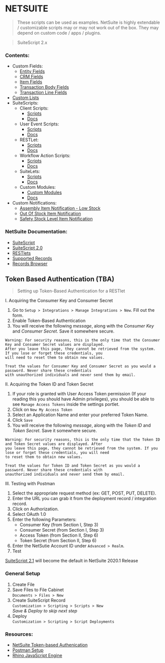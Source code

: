 # NETSUITE

> These scripts can be used as examples. NetSuite is highly extendable / customizable scripts may or may not work out of the box. They may depend on custom code / apps / plugins.

> SuiteScript 2.x

### Contents:

- Custom Fields:
  - [Entity Fields](/docs/CUSTOM_ENTITY_FIELDS.md)
  - [CRM Fields](/docs/CUSTOM_CRM_FIELDS.md)
  - [Item Fields](/docs/CUSTOM_ITEM_FIELDS.md)
  - [Transaction Body Fields](/docs/CUSTOM_TRANSACTION_BODY_FIELDS.md)
  - [Transaction Line Fields](/docs/CUSTOM_TRANSACTION_LINE_FIELDS.md)
- [Custom Lists](/docs/CUSTOM_LISTS.md)
- SuiteScripts:
  - Client Scripts:
    - [Scripts](/src/ClientScripts)
    - [Docs](/docs/CLIENT_SCRIPTS.md)
  - User Event Scripts:
    - [Scripts](/src/UserEventScripts)
    - [Docs](/docs/USER_EVENT_SCRIPTS.md)
  - RESTLet:
    - [Scripts](/src/RESTlets)
    - [Docs](/docs/RESTLETS.md)
  - Workflow Action Scripts:
    - [Scripts](/src/ActionScripts)
    - [Docs](/docs/ACTION_SCRIPTS.md)
  - SuiteLets:
    - [Scripts](/src/Suitelets)
    - [Docs](/docs/SUITELETS.md)
  - Custom Modules:
    - [Custom Modules](/src/CustomModules)
    - [Docs](/docs/CUSTOM_MODULES.md)
- Custom Notifications:
  - [Assembly Item Notification - Low Stock](/docs/ASSEMBLY_ITEM_NOTIFICATIONS.md)
  - [Out Of Stock Item Notification](/docs/OOS_ITEM_NOTIFICATION.md)
  - [Safety Stock Level Item Notification](/docs/SAFETY_STOCK_ITEM_NOTIFICATION.md)

### NetSuite Documentation:

- [SuiteScript](https://system.netsuite.com/app/help/helpcenter.nl?fid=set_1502135122.html)
- [SuiteScript 2.0](https://system.netsuite.com/app/help/helpcenter.nl?topic=DOC_SS2_API)
- [RESTlets](https://system.netsuite.com/app/help/helpcenter.nl?fid=chapter_N2970114.html)
- [Supported Records](https://system.netsuite.com/app/help/helpcenter.nl?fid=preface_3710625923.html)
- [Records Browser](https://system.netsuite.com/help/helpcenter/en_US/srbrowser/Browser2019_1/script/record/lead.html)

## Token Based Authentication (TBA)

> Setting up Token-Based Authentication for a RESTlet

I. Acquiring the Consumer Key and Consumer Secret

1.  Go to `Setup > Integrations > Manage Integrations > New`. Fill out the form.
2.  Enable Token-Based Authentication
3.  You will receive the following <i>message</i>, along with the <i>Consumer Key</i> and <i>Consumer Secret</i>. Save it somewhere secure.

```
Warning: For security reasons, this is the only time that the Consumer Key and Consumer Secret values are displayed.
After you leave this page, they cannot be retrieved from the system. If you lose or forget these credentials, you
will need to reset them to obtain new values.

Treat the values for Consumer Key and Consumer Secret as you would a password. Never share these credentials
with unauthorized individuals and never send them by email.
```

II. Acquiring the Token ID and Token Secret

1.  If your role is granted with User Access Token permission (If your reading this you should have Admin privileges), you should be able to see `Manage Access Tokens` inside the settings portlet.
2.  Click on `New My Access Token`
3.  Select an Application Name and enter your preferred Token Name.
4.  Click `Save`
5.  You will receive the following <i>message</i>, along with the <i>Token ID</i> and <i>Token Secret</i>. Save it somewhere secure.

```
Warning: For security reasons, this is the only time that the Token ID and Token Secret values are displayed. After
you leave this page, they cannot be retrieved from the system. If you lose or forget these credentials, you will need
to reset them to obtain new values.

Treat the values for Token ID and Token Secret as you would a password. Never share these credentials with
unauthorized individuals and never send them by email.
```

III. Testing with Postman

1.  Select the appropriate request method (ex: GET, POST, PUT, DELETE).
2.  Enter the URL you can grab it from the deployment record / integration record.
3.  Click on Authorization.
4.  Select OAuth 1.0
5.  Enter the following Parameters:
    - Consumer Key (from Section I, Step 3)
    - Consumer Secret (from Section I, Step 3)
    - Access Token (from Section II, Step 6)
    - Token Secret (from Section II, Step 6)
6.  Enter the NetSutie Account ID under `Advanced > Realm`.
7.  Test

[SuiteScript 2.1](https://system.netsuite.com/app/help/helpcenter.nl?fid=chapter_156042690639.html) will become the default in NetSuite 2020.1 Release

### General Setup

1. Create File
2. Save Files to File Cabinet<br/>
   `Documents > Files > New`
3. Create SuiteScript Record<br/>
   `Customization > Scripting > Scripts > New`<br/>
   <i>Save & Deploy to skip next step</i>
4. Deploy<br/>
   `Customization > Scripting > Script Deployments`

### Resources:

- [NetSuite Token-based Authenication](https://medium.com/@morrisdev/netsuite-token-based-authentication-tba-342c7df56386)
- [Postman Setup](https://leacc.com.ph/2019/07/02/using-postman-to-test-your-first-netsuite-restlet/)
- [Rhino JavaScript Engine](https://developer.mozilla.org/en-US/docs/Mozilla/Projects/Rhino)
